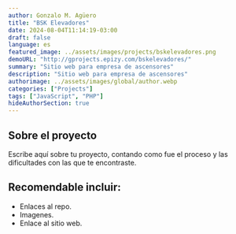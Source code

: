 ```yaml
---
author: Gonzalo M. Agüero
title: "BSK Elevadores"
date: 2024-08-04T11:14:19-03:00
draft: false
language: es
featured_image: ../assets/images/projects/bskelevadores.png
demoURL: "http://gprojects.epizy.com/bskelevadores/"
summary: "Sitio web para empresa de ascensores"
description: "Sitio web para empresa de ascensores"
authorimage: ../assets/images/global/author.webp
categories: ["Projects"]
tags: ["JavaScript", "PHP"]
hideAuthorSection: true
---
```

## Sobre el proyecto
Escribe aquí sobre tu proyecto, contando como fue el proceso y las dificultades con las que te encontraste.
## Recomendable incluir:
- Enlaces al repo.
- Imagenes.
- Enlace al sitio web.

